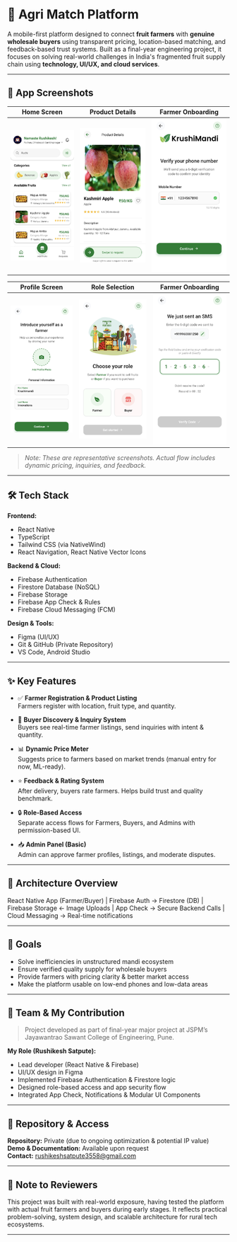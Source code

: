 #  🌾 Agri Match Platform

A mobile-first platform designed to connect **fruit farmers** with **genuine wholesale buyers** using transparent pricing, location-based matching, and feedback-based trust systems. Built as a final-year engineering project, it focuses on solving real-world challenges in India's fragmented fruit supply chain using **technology, UI/UX, and cloud services**.

---

## 📱 App Screenshots

| Home Screen | Product Details | Farmer Onboarding |
|-------------|-----------------|-------------------|
| ![Home](./images/Home.jpg) | ![Product Details](./images/product1.jpg) | ![Send OTP](./images/mobile.jpg) |

| Profile Screen | Role Selection | Farmer Onboarding |
|-------------|-----------------|-------------------|
| ![Profile](./images/profile.jpg) | ![Role Selection](./images/role.jpg) | ![Send OTP](./images/otp.jpg) |

> *Note: These are representative screenshots. Actual flow includes dynamic pricing, inquiries, and feedback.*

---

## 🛠️ Tech Stack

**Frontend:**
- React Native
- TypeScript
- Tailwind CSS (via NativeWind)
- React Navigation, React Native Vector Icons

**Backend & Cloud:**
- Firebase Authentication
- Firestore Database (NoSQL)
- Firebase Storage
- Firebase App Check & Rules
- Firebase Cloud Messaging (FCM)

**Design & Tools:**
- Figma (UI/UX)
- Git & GitHub (Private Repository)
- VS Code, Android Studio

---

## ✨ Key Features

- ✅ **Farmer Registration & Product Listing**  
  Farmers register with location, fruit type, and quantity.

- 📍 **Buyer Discovery & Inquiry System**  
  Buyers see real-time farmer listings, send inquiries with intent & quantity.

- 📊 **Dynamic Price Meter**  
  Suggests price to farmers based on market trends (manual entry for now, ML-ready).

- ⭐ **Feedback & Rating System**  
  After delivery, buyers rate farmers. Helps build trust and quality benchmark.

- 🔒 **Role-Based Access**  
  Separate access flows for Farmers, Buyers, and Admins with permission-based UI.

- 📥 **Admin Panel (Basic)**  
  Admin can approve farmer profiles, listings, and moderate disputes.

---

## 🧠 Architecture Overview

React Native App (Farmer/Buyer)
|
Firebase Auth → Firestore (DB)
|
Firebase Storage ← Image Uploads
|
App Check → Secure Backend Calls
|
Cloud Messaging → Real-time notifications

---

## 🎯 Goals

- Solve inefficiencies in unstructured mandi ecosystem  
- Ensure verified quality supply for wholesale buyers  
- Provide farmers with pricing clarity & better market access  
- Make the platform usable on low-end phones and low-data areas

---

## 👤 Team & My Contribution

> Project developed as part of final-year major project at JSPM’s Jayawantrao Sawant College of Engineering, Pune.

**My Role (Rushikesh Satpute):**
- Lead developer (React Native & Firebase)
- UI/UX design in Figma
- Implemented Firebase Authentication & Firestore logic
- Designed role-based access and app security flow
- Integrated App Check, Notifications & Modular UI Components

---

## 📁 Repository & Access

**Repository:** Private (due to ongoing optimization & potential IP value)  
**Demo & Documentation:** Available upon request  
**Contact:** [rushikeshsatpute3558@gmail.com](mailto:rushikeshsatpute3558@gmail.com)

---

## 📌 Note to Reviewers

This project was built with real-world exposure, having tested the platform with actual fruit farmers and buyers during early stages. It reflects practical problem-solving, system design, and scalable architecture for rural tech ecosystems.

---
